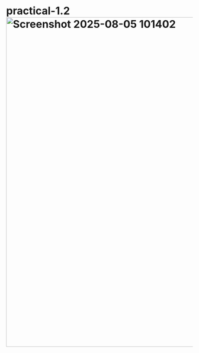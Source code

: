 # practical-1.2<img width="1044" height="889" alt="Screenshot 2025-08-05 101402" src="https://github.com/user-attachments/assets/7cc484f6-2037-45b4-96fa-f869c6816571" />

